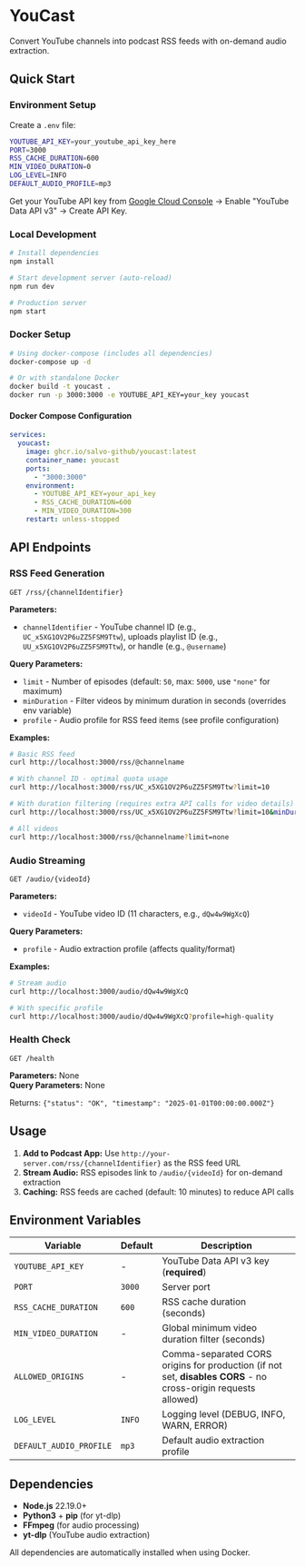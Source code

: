 # YouCast

Convert YouTube channels into podcast RSS feeds with on-demand audio extraction.

## Quick Start

### Environment Setup
Create a `.env` file:
```bash
YOUTUBE_API_KEY=your_youtube_api_key_here
PORT=3000
RSS_CACHE_DURATION=600
MIN_VIDEO_DURATION=0
LOG_LEVEL=INFO
DEFAULT_AUDIO_PROFILE=mp3
```

Get your YouTube API key from [Google Cloud Console](https://console.developers.google.com/) → Enable "YouTube Data API v3" → Create API Key.

### Local Development
```bash
# Install dependencies
npm install

# Start development server (auto-reload)
npm run dev

# Production server
npm start
```

### Docker Setup
```bash
# Using docker-compose (includes all dependencies)
docker-compose up -d

# Or with standalone Docker
docker build -t youcast .
docker run -p 3000:3000 -e YOUTUBE_API_KEY=your_key youcast
```

#### Docker Compose Configuration
```yaml
services:
  youcast:
    image: ghcr.io/salvo-github/youcast:latest
    container_name: youcast
    ports:
      - "3000:3000"
    environment:
      - YOUTUBE_API_KEY=your_api_key
      - RSS_CACHE_DURATION=600
      - MIN_VIDEO_DURATION=300
    restart: unless-stopped
```

## API Endpoints

### RSS Feed Generation
```
GET /rss/{channelIdentifier}
```

**Parameters:**
- `channelIdentifier` - YouTube channel ID (e.g., `UC_x5XG1OV2P6uZZ5FSM9Ttw`), uploads playlist ID (e.g., `UU_x5XG1OV2P6uZZ5FSM9Ttw`), or handle (e.g., `@username`)

**Query Parameters:**
- `limit` - Number of episodes (default: `50`, max: `5000`, use `"none"` for maximum)
- `minDuration` - Filter videos by minimum duration in seconds (overrides env variable)
- `profile` - Audio profile for RSS feed items (see profile configuration)

**Examples:**
```bash
# Basic RSS feed
curl http://localhost:3000/rss/@channelname

# With channel ID - optimal quota usage
curl http://localhost:3000/rss/UC_x5XG1OV2P6uZZ5FSM9Ttw?limit=10

# With duration filtering (requires extra API calls for video details)
curl http://localhost:3000/rss/UC_x5XG1OV2P6uZZ5FSM9Ttw?limit=10&minDuration=300

# All videos
curl http://localhost:3000/rss/@channelname?limit=none
```

### Audio Streaming
```
GET /audio/{videoId}
```

**Parameters:**
- `videoId` - YouTube video ID (11 characters, e.g., `dQw4w9WgXcQ`)

**Query Parameters:**
- `profile` - Audio extraction profile (affects quality/format)

**Examples:**
```bash
# Stream audio
curl http://localhost:3000/audio/dQw4w9WgXcQ

# With specific profile
curl http://localhost:3000/audio/dQw4w9WgXcQ?profile=high-quality
```

### Health Check  
```
GET /health
```

**Parameters:** None  
**Query Parameters:** None

Returns: `{"status": "OK", "timestamp": "2025-01-01T00:00:00.000Z"}`

## Usage

1. **Add to Podcast App:** Use `http://your-server.com/rss/{channelIdentifier}` as the RSS feed URL
2. **Stream Audio:** RSS episodes link to `/audio/{videoId}` for on-demand extraction
3. **Caching:** RSS feeds are cached (default: 10 minutes) to reduce API calls

## Environment Variables

| Variable | Default | Description |
|----------|---------|-------------|
| `YOUTUBE_API_KEY` | - | YouTube Data API v3 key (**required**) |
| `PORT` | `3000` | Server port |
| `RSS_CACHE_DURATION` | `600` | RSS cache duration (seconds) |
| `MIN_VIDEO_DURATION` | - | Global minimum video duration filter (seconds) |
| `ALLOWED_ORIGINS` | - | Comma-separated CORS origins for production (if not set, **disables CORS** - no cross-origin requests allowed) |
| `LOG_LEVEL` | `INFO` | Logging level (DEBUG, INFO, WARN, ERROR) |
| `DEFAULT_AUDIO_PROFILE` | `mp3` | Default audio extraction profile |

## Dependencies

- **Node.js** 22.19.0+
- **Python3** + **pip** (for yt-dlp)
- **FFmpeg** (for audio processing)
- **yt-dlp** (YouTube audio extraction)

All dependencies are automatically installed when using Docker.